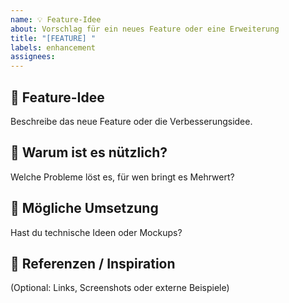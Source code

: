 ```yaml
---
name: 💡 Feature-Idee
about: Vorschlag für ein neues Feature oder eine Erweiterung
title: "[FEATURE] "
labels: enhancement
assignees: 
---
```


## 🌟 Feature-Idee  
Beschreibe das neue Feature oder die Verbesserungsidee.

## 🎯 Warum ist es nützlich?  
Welche Probleme löst es, für wen bringt es Mehrwert?

## 🔧 Mögliche Umsetzung  
Hast du technische Ideen oder Mockups?

## 📎 Referenzen / Inspiration  
(Optional: Links, Screenshots oder externe Beispiele)
